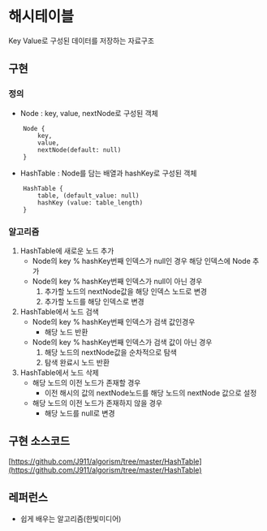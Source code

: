 # 해시테이블

Key Value로 구성된 데이터를 저장하는 자료구조

## 구현
### 정의
- Node : key, value, nextNode로 구성된 객체
```
    Node { 
        key,
        value,
        nextNode(default: null)
    }
```
- HashTable : Node를 담는 배열과 hashKey로 구성된 객체
```
    HashTable {
        table, (default_value: null)
        hashKey (value: table_length)
    }
``` 
### 알고리즘
1. HashTable에 새로운 노드 추가
    - Node의 key % hashKey번째 인덱스가 null인 경우
        해당 인덱스에 Node 추가
    - Node의 key % hashKey번째 인덱스가 null이 아닌 경우
        1. 추가할 노드의 nextNode값을 해당 인덱스 노드로 변경
        2. 추가할 노드를 해당 인덱스로 변경
2. HashTable에서 노드 검색
    - Node의 key % hashKey번째 인덱스가 검색 값인경우
        - 해당 노드 반환
    - Node의 key % hashKey번째 인덱스가 검색 값이 아닌 경우
        1. 해당 노드의 nextNode값을 순차적으로 탐색
        2. 탐색 완료시 노드 반환
3. HashTable에서 노드 삭제
    - 해당 노드의 이전 노드가 존재할 경우
        - 이전 해시의 값의 nextNode노드를 해당 노드의 nextNode 값으로 설정
    - 해당 노드의 이전 노드가 존재하지 않을 경우 
        - 해당 노드를 null로 변경

## 구현 소스코드
[https://github.com/J911/algorism/tree/master/HashTable](https://github.com/J911/algorism/tree/master/HashTable)


## 레퍼런스
- 쉽게 배우는 알고리즘(한빛미디어)
